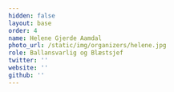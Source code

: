 ```yaml
---
hidden: false
layout: base
order: 4
name: Helene Gjerde Aamdal
photo_url: /static/img/organizers/helene.jpg
role: Ballansvarlig og Blæstsjef
twitter: ''
website: ''
github: ''
---
```

